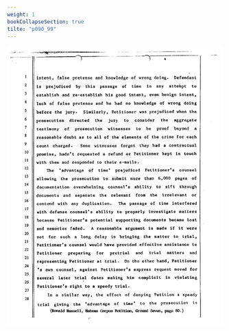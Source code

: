 ```yaml
---
weight: 1
bookCollapseSection: true
tilte: "p090_99"
---
```

![us_constitution_rip](../jpg/rip_in_090.jpg)
